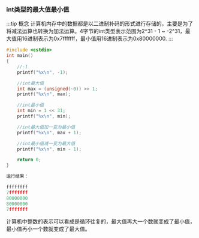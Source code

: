 ### int类型的最大值最小值
:::tip 概念
计算机内存中的数据都是以二进制补码的形式进行存储的，主要是为了将减法运算也转换为加法运算。4字节的int类型表示范围为2^31 - 1 ~ -2^31，最大值用16进制表示为0x7fffffff，最小值用16进制表示为0x80000000.
:::
```c
#include <cstdio>
int main()
{
	//-1
	printf("%x\n", -1);

	//int最大值
	int max = (unsigned(~0)) >> 1;
	printf("%x\n", max);

	//int最小值
	int min = 1 << 31;
	printf("%x\n", min);

	//int最大值加一变为最小值
	printf("%x\n", max + 1);

	//int最小值减一变为最大值
	printf("%x\n", min - 1);

	return 0;
}
```
```c
运行结果：

ffffffff
7fffffff
80000000
80000000
7fffffff
```
计算机中整数的表示可以看成是循环往复的，最大值再大一个数就变成了最小值，最小值再小一个数就变成了最大值。